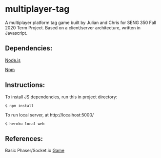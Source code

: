 # multiplayer-tag
A multiplayer platform tag game built by Julian and Chris for SENG 350 Fall 2020 Term Project. Based on a client/server architecture, written in Javascript. 

## Dependencies:
[Node.js](https://nodejs.org/en/)

[Npm](https://www.npmjs.com/)

## Instructions:
To install JS dependencies, run this in project directory:
```
$ npm install
```
To run local server, at http://localhost:5000/
```
$ heroku local web
```

## References:
Basic Phaser/Socket.io [Game](https://gamedevacademy.org/create-a-basic-multiplayer-game-in-phaser-3-with-socket-io-part-1/)
